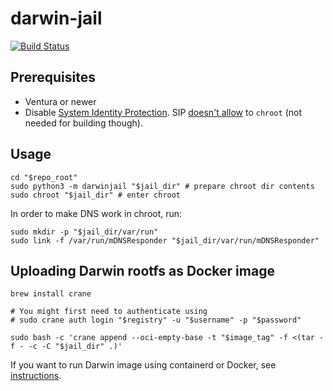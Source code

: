 # darwin-jail

[![Build Status](https://github.com/darwin-containers/darwin-jail/workflows/CI/badge.svg?branch=main)](https://github.com/darwin-containers/darwin-jail/actions?query=branch:main)

## Prerequisites

* Ventura or newer
* Disable [System Identity Protection](https://developer.apple.com/documentation/security/disabling_and_enabling_system_integrity_protection).
SIP [doesn't allow](https://github.com/containerd/containerd/discussions/5525#discussioncomment-2685649) to `chroot` (not needed for building though).

## Usage

```shell
cd "$repo_root"
sudo python3 -m darwinjail "$jail_dir" # prepare chroot dir contents
sudo chroot "$jail_dir" # enter chroot
```

In order to make DNS work in chroot, run:

```shell
sudo mkdir -p "$jail_dir/var/run"
sudo link -f /var/run/mDNSResponder "$jail_dir/var/run/mDNSResponder"
```

## Uploading Darwin rootfs as Docker image

```shell
brew install crane

# You might first need to authenticate using
# sudo crane auth login "$registry" -u "$username" -p "$password"

sudo bash -c 'crane append --oci-empty-base -t "$image_tag" -f <(tar -f - -c -C "$jail_dir" .)'
```

If you want to run Darwin image using containerd or Docker, see [instructions](https://github.com/darwin-containers/homebrew-formula#darwin-native-containers).

